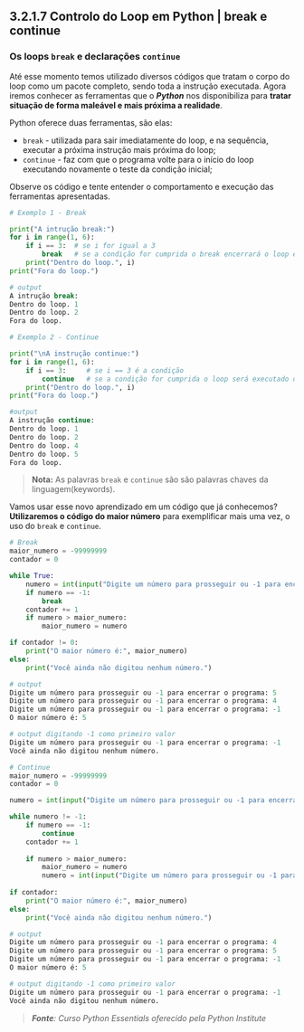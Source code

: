 ## 3.2.1.7 Controlo do Loop em Python | break e continue

### Os loops ``break`` e declarações ``continue``

Até esse momento temos utilizado diversos códigos que tratam o corpo do loop como um pacote completo, sendo toda a instrução executada. Agora iremos conhecer as ferramentas que o ***Python*** nos disponibiliza para **tratar situação de forma maleável e mais próxima a realidade**.

Python oferece duas ferramentas, são elas:
- ``break`` - utilizada para sair imediatamente do loop, e na sequência, executar a próxima instrução mais próxima do loop;
- ``continue`` - faz com que o programa volte para o início do loop executando novamente o teste da condição inicial;

Observe os código e tente entender o comportamento e execução das ferramentas apresentadas.

```python
# Exemplo 1 - Break

print("A intrução break:")
for i in range(1, 6):
    if i == 3:  # se i for igual a 3
        break   # se a condição for cumprida o break encerrará o loop e executará a próxima instrução
    print("Dentro do loop.", i)
print("Fora do loop.")

# output
A intrução break:
Dentro do loop. 1
Dentro do loop. 2
Fora do loop.
```

```python
# Exemplo 2 - Continue

print("\nA instrução continue:")
for i in range(1, 6):
    if i == 3:     # se i == 3 é a condição
        continue   # se a condição for cumprida o loop será executado do início
    print("Dentro do loop.", i)
print("Fora do loop.")

#output
A instrução continue:
Dentro do loop. 1
Dentro do loop. 2
Dentro do loop. 4
Dentro do loop. 5
Fora do loop.
```

>**Nota:**
> As palavras ``break`` e ``continue`` são são palavras chaves da linguagem(keywords).

Vamos usar esse novo aprendizado em um código que já conhecemos? **Utilizaremos o código do maior número** para exemplificar mais uma vez, o uso do ``break`` e ``continue``.

```python
# Break
maior_numero = -99999999
contador = 0

while True:
    numero = int(input("Digite um número para prosseguir ou -1 para encerrar o programa: "))
    if numero == -1:
        break
    contador += 1
    if numero > maior_numero:
        maior_numero = numero

if contador != 0:
    print("O maior número é:", maior_numero)
else:
    print("Você ainda não digitou nenhum número.")

# output
Digite um número para prosseguir ou -1 para encerrar o programa: 5
Digite um número para prosseguir ou -1 para encerrar o programa: 4
Digite um número para prosseguir ou -1 para encerrar o programa: -1
O maior número é: 5

# output digitando -1 como primeiro valor
Digite um número para prosseguir ou -1 para encerrar o programa: -1
Você ainda não digitou nenhum número.
```

```python
# Continue
maior_numero = -99999999
contador = 0

numero = int(input("Digite um número para prosseguir ou -1 para encerrar o programa: "))

while numero != -1:
    if numero == -1:
        continue
    contador += 1
    
    if numero > maior_numero:
        maior_numero = numero
        numero = int(input("Digite um número para prosseguir ou -1 para encerrar o programa: "))
        
if contador:
    print("O maior número é:", maior_numero)
else:
    print("Você ainda não digitou nenhum número.")

# output
Digite um número para prosseguir ou -1 para encerrar o programa: 4
Digite um número para prosseguir ou -1 para encerrar o programa: 5
Digite um número para prosseguir ou -1 para encerrar o programa: -1
O maior número é: 5

# output digitando -1 como primeiro valor
Digite um número para prosseguir ou -1 para encerrar o programa: -1
Você ainda não digitou nenhum número.
```







>***Fonte**: Curso Python Essentials oferecido pela Python Institute*